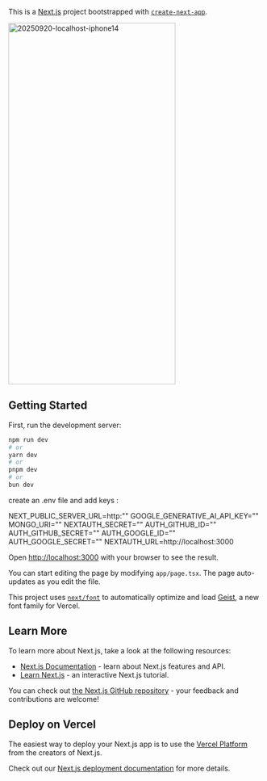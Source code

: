 This is a [Next.js](https://nextjs.org) project bootstrapped with [`create-next-app`](https://nextjs.org/docs/app/api-reference/cli/create-next-app).

<img width="331" height="716" alt="20250920-localhost-iphone14" src="https://github.com/user-attachments/assets/527c4a98-426f-4632-9ec3-397e671cd683" />

## Getting Started

First, run the development server:

```bash
npm run dev
# or
yarn dev
# or
pnpm dev
# or
bun dev
```
create an .env file and add keys :

NEXT_PUBLIC_SERVER_URL=http:""
GOOGLE_GENERATIVE_AI_API_KEY=""
MONGO_URI=""
NEXTAUTH_SECRET=""
AUTH_GITHUB_ID=""
AUTH_GITHUB_SECRET=""
AUTH_GOOGLE_ID=""
AUTH_GOOGLE_SECRET=""
NEXTAUTH_URL=http://localhost:3000


Open [http://localhost:3000](http://localhost:3000) with your browser to see the result.

You can start editing the page by modifying `app/page.tsx`. The page auto-updates as you edit the file.

This project uses [`next/font`](https://nextjs.org/docs/app/building-your-application/optimizing/fonts) to automatically optimize and load [Geist](https://vercel.com/font), a new font family for Vercel.

## Learn More

To learn more about Next.js, take a look at the following resources:

- [Next.js Documentation](https://nextjs.org/docs) - learn about Next.js features and API.
- [Learn Next.js](https://nextjs.org/learn) - an interactive Next.js tutorial.

You can check out [the Next.js GitHub repository](https://github.com/vercel/next.js) - your feedback and contributions are welcome!

## Deploy on Vercel

The easiest way to deploy your Next.js app is to use the [Vercel Platform](https://vercel.com/new?utm_medium=default-template&filter=next.js&utm_source=create-next-app&utm_campaign=create-next-app-readme) from the creators of Next.js.

Check out our [Next.js deployment documentation](https://nextjs.org/docs/app/building-your-application/deploying) for more details.
